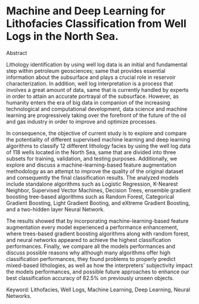 # Machine and Deep Learning for Lithofacies Classification from Well Logs in the North Sea.
Abstract

Lithology identification by using well log data is an initial and fundamental step within petroleum geosciences; same that provides essential information about the subsurface and plays a crucial role in reservoir characterization. In addition, well log interpretation is a process that involves a great amount of data, same that is currently handled by experts in order to attain an accurate portrayal of the subsurface. However, as humanity enters the era of big data in companion of the increasing technological and computational development, data science and machine learning are progressively taking over the forefront of the future of the oil and gas industry in order to improve and optimize processes.

In consequence, the objective of current study is to explore and compare the potentiality of different supervised machine learning and deep learning algorithms to classify 12 different lithology facies by using the well log data of 118 wells located in the North Sea, same that are divided into three subsets for training, validation, and testing purposes. Additionally, we explore and discuss a machine-learning-based feature augmentation methodology as an attempt to improve the quality of the original dataset and consequently the final classification results. The analyzed models include standalone algorithms such as Logistic Regression, K-Nearest Neighbor, Supervised Vector Machines, Decision Trees, ensemble gradient boosting tree-based algorithms such as Random Forest, Categorical Gradient Boosting, Light Gradient Booting, and eXtreme Gradient Boosting, and a two-hidden layer Neural Network.

The results showed that by incorporating machine-learning-based feature augmentation every model experienced a performance enhancement, where trees-based gradient boosting algorithms along with random forest, and neural networks appeared to achieve the highest classification performances. Finally, we compare all the models performances and discuss possible reasons why although many algorithms offer high classification performances, they found problems to properly predict mixed-based lithologies, as well as how the interpreters’ subjectivity impact the models performances, and possible future approaches to enhance our best classification accuracy of 82.5% on previously unseen objects.

Keyword: Lithofacies, Well Logs, Machine Learning, Deep Learning, Neural Networks. 

